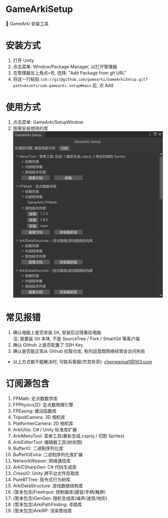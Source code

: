# GameArkiSetup
🍔 GameArki 安装工具

# 安装方式
1. 打开 Unity
2. 点击菜单: Window/Package Manager, 以打开管理器
3. 在管理器左上角点`+`号, 选择: "Add Package from git URL"
4. 将这一行粘贴 `ssh://git@github.com/gamearki/GameArkiSetup.git?path=Assets/com.gamearki.setup#main` 后, 点 Add

# 使用方式
1. 点击菜单: GameArki/SetupWindow
2. 按需安装想用的库
![image](./Doc/GameArkiSetup.png)

# 常见报错
1. 确认电脑上是否安装 Git, 安装后记得重启电脑  
注: 是要装 Git 本体, 不是 SourceTree / Fork / SmartGit 等客户端  
2. 确认 Github 上是否配置了 SSH Key  
3. 确认是否能正常从 Github 拉取仓库, 有的运营商网络经常会访问失败  
- 以上方式都不能解决时, 可联系客服(杰克有茶): chenwansal1@163.com

# 订阅源包含
1. FPMath: 定点数数学库
2. FPPhysics2D: 定点数物理引擎
3. FPEasing: 缓动函数库
4. TripodCamera: 3D 相机库
5. PlatformerCamera: 2D 相机库
6. ArkiUtils: C# / Unity 标准库扩展
7. ArkiMenuTool: 菜单工具(重新生成.csproj / 切割 Sprites)
8. ArkiEditorTool: 编辑器工具(树状图)
9. BufferIO: 二进制序列化库
10. BufferIOExtra: 二进制序列化库扩展
11. NetworkWeaver: 网络通信库
12. ArkiCSharpGen: C# 代码生成库
13. CrossIO: Unity 跨平台文件存取库
14. PureBTTree: 指令式行为树库
15. ArkiDataStructure: 游戏数据结构库
16. (暂未包含)FreeInput: 控制器库(键鼠/手柄/触屏)
17. (暂未包含)GenGen: 随机生成库(噪声/迷宫/地形)
18. (暂未包含)ArkiPathFinding: 寻路库
19. (暂未包含)ArkiRP: 渲染管线库
